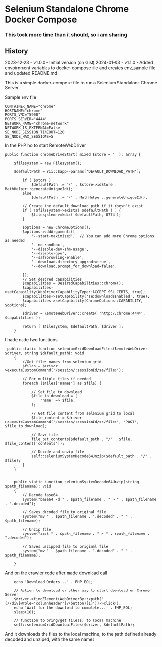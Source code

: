 # Selenium Standalone Chrome Docker Compose

### This took more time than it should, so i am sharing

## History

2023-12-23 - v1.0.0 - Initial version (on Gist)
2024-01-03 - v1.1.0 - Added envoirnment variables to docker-compose file and creates env_sample file and updated 
README.md


This is a simple docker-compose file to run a Selenium Standalone Chrome Server

Sample env file
```
CONTAINER_NAME="chrome"
HOSTNAME="chrome"
PORTS_VNC="5900"
PORTS_SERVER="4444"
NETWORK_NAME="chrome-network"
NETWORK_IS_EXTERNAL=False
SE_NODE_SESSION_TIMEOUT=120
SE_NODE_MAX_SESSIONS=5
```


In the PHP ho to start RemoteWebDriver

```
public function chromeDriveStart( mixed $store = '' ): array {

	$filesystem = new Filesystem();

	$defaultPath = Yii::$app->params['DEFAULT_DOWNLOAD_PATH'];

        if ( $store )
		    $defaultPath .= '/' . $store->idStore . MathHelper::generateUniqueId();
        else
            $defaultPath .= '/' . MathHelper::generateUniqueId();

        // Create the default download path if it doesn't exist
		if ( !$filesystem->exists( $defaultPath ) ) {
			$filesystem->mkdir( $defaultPath, 0774 );
		}

		$options = new ChromeOptions();
        $options->addArguments([
            '--start-maximized',  // You can add more Chrome options as needed
            '--no-sandbox',
            '--disable-dev-shm-usage',
            '--disable-gpu',
            '--safebrowsing-enable',
            '--download.directory_upgrade=true',
            '--download.prompt_for_download=false',

        ]);
        // Set desired capabilities
        $capabilities = DesiredCapabilities::chrome();
        $capabilities->setCapability(WebDriverCapabilityType::ACCEPT_SSL_CERTS, true);
        $capabilities->setCapability('se:downloadsEnabled', true);
        $capabilities->setCapability(ChromeOptions::CAPABILITY, $options);

		$driver = RemoteWebDriver::create( 'http://chrome:4444', $capabilities );

		return [ $filesystem, $defaultPath, $driver ];
	}
```
I hade nade two functions
```
 public static function seleniumGridDownloadFiles(RemoteWebDriver $driver, string $default_path): void
    {
        //Get files names from selenium grid
        $files = $driver->executeCustomCommand('/session/:sessionId/se/files');

        // For multiple files if needed
        foreach ($files['names'] as $file) {

            // Set file to download
            $file_to_download = [
                'name' => $file,
            ];
	    
            // Get file content from selenium grid to local
            $file_content = $driver->executeCustomCommand('/session/:sessionId/se/files', 'POST', $file_to_download);
	    
            // Save file
            file_put_contents($default_path . "/" . $file, $file_content['contents']);
	    
            // Decode and unzip file
            self::seleniumSystemDecode64Unzip($default_path . "/" . $file);
        }
    }


    public static function seleniumSystemDecode64Unzip(string $path_filename): void
    {
        // Decode base64
        system("base64 -d " . $path_filename . " > " . $path_filename . ".decoded");
	
        // Saves decoded file to original file
        system("mv " . $path_filename . ".decoded" . " " . $path_filename);
	
        // Unzip file
        system("zcat " . $path_filename . " > " . $path_filename . ".decoded");
	
        // Saves unzipped file to original file
        system("mv " . $path_filename . ".decoded" . " " . $path_filename);

    }
   ```

And on the crawler code after made download call

```
  	echo 'Download Orders...' . PHP_EOL;
	
	// Action to download or other way to start download on Chrome Server
	$driver->findElement(WebDriverBy::xpath("(//div[@role='columnheader']//button)[1]"))->click();
	echo 'Wait for the download to complete...' . PHP_EOL;
	sleep(10);
	
	// function to bring/get file(s) to local machine
	self::seleniumGridDownloadFiles($driver, $defaultPath);
```
And it downloads the files to the local machine, to the path defined already decoded and unziped, with the same names